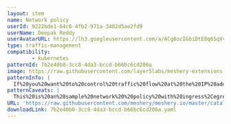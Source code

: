 ```yaml
---
layout: item
name: Network policy
userId: 9222bde1-64c6-4fb2-971a-3402d5ae2fd9
userName: Deepak Reddy
userAvatarURL: https://lh3.googleusercontent.com/a/ACg8ocIGbiDtE0q65qVvAUdzHw8Qky81rM0kSAknIqbgysfDCw=s96-c
type: traffic-management
compatibility: 
        - kubernetes
patternId: 7b2e40b0-3cc8-4da3-bccd-b66bc6cd206a
image: https://raw.githubusercontent.com/layer5labs/meshery-extensions-packages/master/action-assets/design-assets/7b2e40b0-3cc8-4da3-bccd-b66bc6cd206a-light.png,https://raw.githubusercontent.com/layer5labs/meshery-extensions-packages/master/action-assets/design-assets/7b2e40b0-3cc8-4da3-bccd-b66bc6cd206a-dark.png
patternInfo: |
  If%20you%20want%20to%20control%20traffic%20flow%20at%20the%20IP%20address%20or%20port%20level%20for%20TCP%2C%20UDP%2C%20and%20SCTP%20protocols%2C%20then%20you%20might%20consider%20using%20Kubernetes%20NetworkPolicies%20for%20particular%20applications%20in%20your%20cluster.%20NetworkPolicies%20are%20an%20application-centric%20construct%20which%20allow%20you%20to%20specify%20how%20a%20pod%20is%20allowed%20to%20communicate%20with%20various%20network%20%22entities%22%20(we%20use%20the%20word%20%22entity%22%20here%20to%20avoid%20overloading%20the%20more%20common%20terms%20such%20as%20%22endpoints%22%20and%20%22services%22%2C%20which%20have%20specific%20Kubernetes%20connotations)%20over%20the%20network.%20NetworkPolicies%20apply%20to%20a%20connection%20with%20a%20pod%20on%20one%20or%20both%20ends%2C%20and%20are%20not%20relevant%20to%20other%20connections.%20
patternCaveats: |
  This%20is%20an%20sample%20network%20%20policy%20with%20ingress%2Cegress%20defined%20%2C%20change%20according%20to%20your%20requirements
URL: 'https://raw.githubusercontent.com/meshery/meshery.io/master/catalog/7b2e40b0-3cc8-4da3-bccd-b66bc6cd206a.yaml'
downloadLink: 7b2e40b0-3cc8-4da3-bccd-b66bc6cd206a.yaml
---
```

